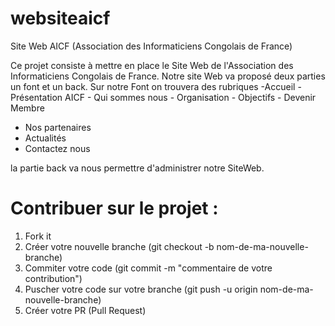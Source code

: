 # websiteaicf
Site Web AICF (Association des Informaticiens Congolais de France)

Ce projet consiste à mettre en place le Site Web de l'Association des Informaticiens Congolais de France.
Notre site Web va proposé deux parties un font et un back.
Sur notre Font on trouvera des rubriques 
-Accueil
-Présentation AICF 
                    - Qui sommes nous
                    - Organisation
                    - Objectifs
                    - Devenir Membre
- Nos partenaires
- Actualités
- Contactez nous

la partie back va nous permettre d'administrer notre SiteWeb.

# Contribuer sur le projet :

1. Fork it
2. Créer votre nouvelle branche (git checkout -b nom-de-ma-nouvelle-branche)
3. Commiter votre code (git commit -m "commentaire de votre contribution")
4. Puscher votre code sur votre branche (git push -u origin nom-de-ma-nouvelle-branche)
5. Créer votre PR (Pull Request)

